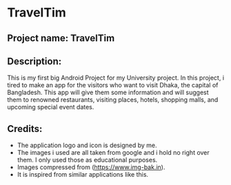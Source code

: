 # TravelTim

## Project name: TravelTim

## Description:
This is my first big Android Project for my University project.
In this project, i tired to make an app for the visitors who want to visit Dhaka, the capital of Bangladesh. This app will give them some information and will suggest them to renowned restaurants, visiting places, hotels, shopping malls, and upcoming special event dates. 


## Credits:
* The application logo and icon is designed by me.
* The images i used are all taken from google and i hold no right over them. I only used those as educational purposes.
* Images compressed from (https://www.img-bak.in).
* It is inspired from similar applications like this.
